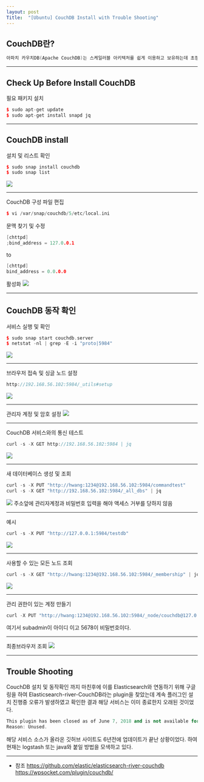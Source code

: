 ```yaml
---
layout: post
Title:  "[Ubuntu] CouchDB Install with Trouble Shooting"
---
```

## CouchDB란?
```cpp
아파치 카우치DB(Apache CouchDB)는 스케일러블 아키텍처를 쉽게 이용하고 보유하는데 초점을 둔 오픈 소스 데이터베이스 소프트웨어이다. 도큐먼트 지향 NoSQL 데이터베이스 구조를 갖추고 있으며 얼랭으로 구현되어 있다. JSON을 사용하여 데이터를 저장하고, 자바스크립트를 쿼리 언어로 사용(맵리듀스 사용)하며 API를 위해 HTTP를 사용한다.
```
- - -
## Check Up Before Install CouchDB
필요 패키지 설치
```cpp
$ sudo apt-get update
$ sudo apt-get install snapd jq
```
- - -

## CouchDB install
설치 및 리스트 확인
```cpp
$ sudo snap install couchdb
$ sudo snap list
```
![](https://i.imgur.com/eE4FiSE.jpg)
- - -
CouchDB 구성 파일 편집
```cpp
$ vi /var/snap/couchdb/5/etc/local.ini
```
문맥 찾기 및 수정
```cpp
[chttpd]
;bind_address = 127.0.0.1
```
to
```cpp
[chttpd]
bind_address = 0.0.0.0
```
활성화
![](https://i.imgur.com/W5bpqyO.jpg)
- - -

## CouchDB 동작 확인
서비스 실행 및 확인
```cpp
$ sudo snap start couchdb.server
$ netstat -nl | grep -E -i "proto|5984"
```
![](https://i.imgur.com/rBofKPl.jpg)

- - -
브라우저 접속 및 싱글 노드 설정
```cpp
http://192.168.56.102:5984/_utils#setup
```
![](https://i.imgur.com/5KmFDdf.jpg)

- - -
관리자 계정 및 암호 설정
![](https://i.imgur.com/OHLuN9f.jpg)
- - -
CouchDB 서비스와의 통신 테스트
```cpp
curl -s -X GET http://192.168.56.102:5984 | jq
```
![](https://i.imgur.com/C0dz6b1.jpg)

- - -

새 데이터베이스 생성 및 조회
```cpp
curl -s -X PUT "http://hwang:1234@192.168.56.102:5984/commandtest"
curl -s -X GET "http://192.168.56.102:5984/_all_dbs" | jq
```
![](https://i.imgur.com/lx9JDNA.jpg)
주소앞에 관리자계정과 비밀번호 입력을 해야 액세스 거부를 당하지 않음

- - -
예시
```cpp
curl -s -X PUT "http://127.0.0.1:5984/testdb"
```
![](https://i.imgur.com/GqMaalz.jpg)

- - -
사용할 수 있는 모든 노드 조회
```cpp
curl -s -X GET "http://hwang:1234@192.168.56.102:5984/_membership" | jq
```
![](https://i.imgur.com/aoeSkLM.jpg)

- - -
관리 권한이 있는 계정 만들기
```cpp
curl -X PUT "http://hwang:1234@192.168.56.102:5984/_node/couchdb@127.0.0.1/_config/admins/subadmin" -d '"5678"'
```
여기서 subadmin이 아이디 이고 5678이 비밀번호이다.
- - -
최종브라우저 조회
![](https://i.imgur.com/xw18ncx.jpg)
- - -
## Trouble Shooting
CouchDB 설치 및 동작확인 까지 마친후에
이를 Elasticsearch와 연동하기 위해 구글링을 하여
Elasticsearch-river-CouchDB라는 plugin을 찾았는데
계속 플러그인 설치 진행중 오류가 발생하였고
확인한 결과 해당 서비스는 이미 종료한지 오래된 것이었다.
```cpp
This plugin has been closed as of June 7, 2018 and is not available for download.
Reason: Unused.
```
해당 서비스 소스가 올라온 깃허브 사이트도 6년전에 업데이트가 끝난 상황이었다.
하여 현재는 logstash 또는 java와 붙일 방법을 모색하고 있다.
- - -



- 참조
https://github.com/elastic/elasticsearch-river-couchdb
https://wpsocket.com/plugin/couchdb/

